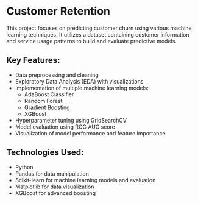 # Customer Retention

This project focuses on predicting customer churn using various machine learning techniques. It utilizes a dataset containing customer information and service usage patterns to build and evaluate predictive models.

## Key Features:

- Data preprocessing and cleaning
- Exploratory Data Analysis (EDA) with visualizations
- Implementation of multiple machine learning models:
  - AdaBoost Classifier
  - Random Forest
  - Gradient Boosting
  - XGBoost
- Hyperparameter tuning using GridSearchCV
- Model evaluation using ROC AUC score
- Visualization of model performance and feature importance

## Technologies Used:

- Python
- Pandas for data manipulation
- Scikit-learn for machine learning models and evaluation
- Matplotlib for data visualization
- XGBoost for advanced boosting

